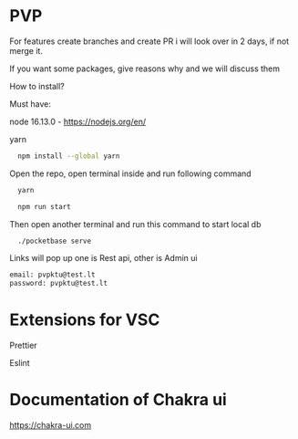 
# PVP

For features create branches and create PR i will look over in 2 days, if not merge it.

If you want some packages, give reasons why and we will discuss them

How to install?

Must have:

node 16.13.0 - https://nodejs.org/en/

yarn 

```bash
  npm install --global yarn
```
Open the repo, open terminal inside and run following command

```bash
  yarn
```

```bash
  npm run start
```
Then open another terminal and run this command to start local db

```bash
  ./pocketbase serve
```

Links will pop up one is Rest api, other is Admin ui

```bash
email: pvpktu@test.lt
password: pvpktu@test.lt
```

# Extensions for VSC

Prettier

Eslint

# Documentation of Chakra ui

https://chakra-ui.com
